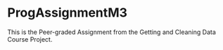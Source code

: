 # ProgAssignmentM3
This is the Peer-graded Assignment from the Getting and Cleaning Data Course Project.
